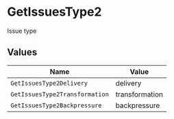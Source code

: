 # GetIssuesType2

Issue type


## Values

| Name                           | Value                          |
| ------------------------------ | ------------------------------ |
| `GetIssuesType2Delivery`       | delivery                       |
| `GetIssuesType2Transformation` | transformation                 |
| `GetIssuesType2Backpressure`   | backpressure                   |